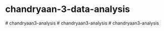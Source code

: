 # chandryaan-3-data-analysis
#   c h a n d r y a a n 3 - a n a l y s i s  
 #   c h a n d r y a a n 3 - a n a l y s i s  
 #   c h a n d r y a a n 3 - a n a l y s i s  
 
